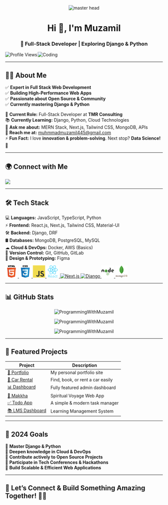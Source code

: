 <!-- Header with a centered image and title -->
<div align="center">
  <img src="https://upload.wikimedia.org/wikipedia/commons/2/2a/Pi-unrolled-720.gif" alt="master head" width="600">
</div>

<h1 align="center">Hi 👋, I'm Muzamil</h1>
<h3 align="center">🚀 Full-Stack Developer | Exploring Django & Python</h3>

<!-- Animated GIF of coding -->
<img align="right" alt="Coding" width="400" src="https://miro.medium.com/v2/resize:fit:828/format:webp/1*zVnWJtyGOX_kUIDm6ccCfQ.gif">

<!-- Profile views count -->
<p align="left"> 
  <img src="https://komarev.com/ghpvc/?username=ProgrammingWithMuzamil&label=Profile%20views&color=0e75b6&style=flat" alt="Profile Views" />
</p>

---

## **👨‍💻 About Me**
✅ **Expert in Full Stack Web Development**  
✅ **Building High-Performance Web Apps**  
✅ **Passionate about Open Source & Community**  
✅ **Currently mastering Django & Python**  

🎯 **Current Role:** Full-Stack Developer at **TMR Consulting**  
📚 **Currently Learning:** Django, Python, Cloud Technologies  
💬 **Ask me about:** MERN Stack, Next.js, Tailwind CSS, MongoDB, APIs  
📩 **Reach me at:** [muhmmadmuzamil445@gmail.com](mailto:muhmmadmuzamil445@gmail.com)  
⚡ **Fun Fact:** I love **innovation & problem-solving**. Next stop? **Data Science!** 🚀  

---

## **🌍 Connect with Me**
<p align="left">
  <a href="https://www.linkedin.com/in/muhammed-muzamil-052b75237" target="_blank">
    <img align="center" src="https://img.shields.io/badge/LinkedIn-blue?style=flat-square&logo=linkedin" height="30" />
  </a>
</p>

---

## **🛠️ Tech Stack**
💻 **Languages:** JavaScript, TypeScript, Python  
⚡ **Frontend:** React.js, Next.js, Tailwind CSS, Material-UI  
🛠 **Backend:** Django, DRF  
🛢 **Databases:** MongoDB, PostgreSQL, MySQL  
☁ **Cloud & DevOps:** Docker, AWS (Basics)  
📂 **Version Control:** Git, GitHub, GitLab  
🎨 **Design & Prototyping:** Figma  

<p align="left">
  <a href="https://developer.mozilla.org/en-US/docs/Web/HTML" target="_blank">
    <img src="https://raw.githubusercontent.com/devicons/devicon/master/icons/html5/html5-original-wordmark.svg" alt="HTML5" width="40" height="40"/>
  </a>
  <a href="https://developer.mozilla.org/en-US/docs/Web/CSS" target="_blank">
    <img src="https://raw.githubusercontent.com/devicons/devicon/master/icons/css3/css3-original-wordmark.svg" alt="CSS3" width="40" height="40"/>
  </a>
  <a href="https://developer.mozilla.org/en-US/docs/Web/JavaScript" target="_blank">
    <img src="https://raw.githubusercontent.com/devicons/devicon/master/icons/javascript/javascript-original.svg" alt="JavaScript" width="40" height="40"/>
  </a>
  <a href="https://reactjs.org/" target="_blank">
    <img src="https://raw.githubusercontent.com/devicons/devicon/master/icons/react/react-original-wordmark.svg" alt="React.js" width="40" height="40"/>
  </a>
  <a href="https://nextjs.org" target="_blank">
    <img src="https://cdn.worldvectorlogo.com/logos/next-js.svg" alt="Next.js" width="40" height="40"/>
  </a>
  <a href="https://www.djangoproject.com/" target="_blank">
    <img src="https://cdn.worldvectorlogo.com/logos/django.svg" alt="Django" width="40" height="40"/>
  </a>
  <a href="https://nodejs.org" target="_blank">
    <img src="https://raw.githubusercontent.com/devicons/devicon/master/icons/nodejs/nodejs-original-wordmark.svg" alt="Node.js" width="40" height="40"/>
  </a>
  <a href="https://www.mongodb.com/" target="_blank">
    <img src="https://raw.githubusercontent.com/devicons/devicon/master/icons/mongodb/mongodb-original-wordmark.svg" alt="MongoDB" width="40" height="40"/>
  </a>
</p>

---

## **📊 GitHub Stats**
<p align="center">
  <img src="https://github-readme-stats.vercel.app/api?username=ProgrammingWithMuzamil&show_icons=true&locale=en" alt="ProgrammingWithMuzamil" />
</p>
<p align="center">
  <img src="https://github-readme-stats.vercel.app/api/top-langs?username=ProgrammingWithMuzamil&show_icons=true&locale=en&layout=compact" alt="ProgrammingWithMuzamil" />
</p>
<p align="center">
  <img src="https://github-readme-streak-stats.herokuapp.com/?user=ProgrammingWithMuzamil&" alt="ProgrammingWithMuzamil" />
</p>

---

## **🚀 Featured Projects**
| Project | Description |
|---------|-------------|
| [🎨 Portfolio](https://portfolio-eta-weld-42.vercel.app/) | My personal portfolio site |
| [🚗 Car Rental](https://new-car-project.vercel.app/) | Find, book, or rent a car easily |
| [📊 Dashboard](https://dashboard-red-delta.vercel.app/) | Fully featured admin dashboard |
| [🕋 Makkha](https://makkha.vercel.app/) | Spiritual Voyage Web App |
| [✅ Todo App](https://react18-todo.vercel.app/) | A simple & modern task manager |
| [📚 LMS Dashboard](https://lms-dashboard-next.vercel.app/) | Learning Management System |

---

## **🎯 2024 Goals**
🔹 **Master Django & Python**  
🔹 **Deepen knowledge in Cloud & DevOps**  
🔹 **Contribute actively to Open Source Projects**  
🔹 **Participate in Tech Conferences & Hackathons**  
🔹 **Build Scalable & Efficient Web Applications**  

---

## **🎉 Let’s Connect & Build Something Amazing Together! 🚀🔥**
